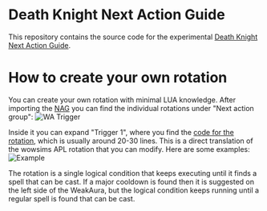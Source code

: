 # Death Knight Next Action Guide

This repository contains the source code for the experimental [Death Knight Next Action Guide](https://wago.io/Pl9Fk7Ktw).

# How to create your own rotation

You can create your own rotation with minimal LUA knowledge.
After importing the [NAG](https://wago.io/Pl9Fk7Ktw) you can find the individual rotations under "Next action group":
![WA Trigger](https://github.com/Nezz/DeathKnightNextActionGuide/assets/431167/582e832c-f544-4141-b6d2-67172d054dad)

Inside it you can expand "Trigger 1", where you find the [code for the rotation](https://github.com/Nezz/DeathKnightNextActionGuide/blob/2a22a8e55ee3d23e8fa4c22c650c07ddb73943d7/NAG%20Frost%20sub-blood.lua#L4-L30), which is usually around 20-30 lines. This is a direct translation of the wowsims APL rotation that you can modify. Here are some examples:
![Example](https://github.com/Nezz/DeathKnightNextActionGuide/assets/431167/3b928a78-5947-4c2d-81fb-b0e747a9411d)

The rotation is a single logical condition that keeps executing until it finds a spell that can be cast.
If a major cooldown is found then it is suggested on the left side of the WeakAura, but the logical condition keeps running until a regular spell is found that can be cast.

